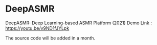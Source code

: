 # DeepASMR
DeepASMR: Deep Learning-based ASMR Platform (2021)
Demo Link : https://youtu.be/v9ND1fJYLpk

The source code will be added in a month.
